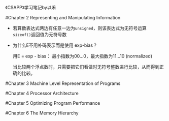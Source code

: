《CSAPP》学习笔记by以禾

#Chapter 2 Representing and Manipulating Information
+ 若算数表达式两边有任意一边为`unsigned`，则该表达式为无符号运算
	`sizeof()`返回值为无符号数
	
+ 为什么E不用补码表示而是使用 exp-bias？
	
	用E = exp - bias： 最小指数为00...0，最大指数为11...10 (normalized)
	
	当比较两个浮点数时，只需要把它们看做时无符号整数进行比较，从而得到正确的比较。
	
	
	
#Chapter 3 Machine Level Representation of Programs






#Chapter 4 Processor Architecture





#Chapter 5 Optimizing Program Performance





#Chapter 6 The Memory Hierarchy


​	
​	
​	
​	
